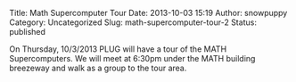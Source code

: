 Title: Math Supercomputer Tour
Date: 2013-10-03 15:19
Author: snowpuppy
Category: Uncategorized
Slug: math-supercomputer-tour-2
Status: published

On Thursday, 10/3/2013 PLUG will have a tour of the MATH Supercomputers.
We will meet at 6:30pm under the MATH building breezeway and walk as a
group to the tour area.
